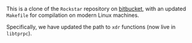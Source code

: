 This is a clone of the `Rockstar` repository on [bitbucket](https://bitbucket.org/gfcstanford/rockstar/src/main/), with an updated `Makefile` for compilation on modern Linux machines.

Specifically, we have updated the path to `xdr` functions (now live in `libtprpc`).
